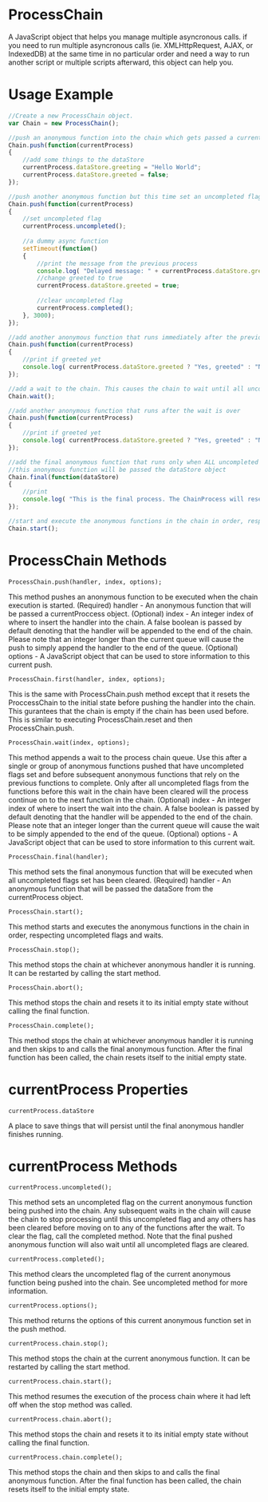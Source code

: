 # ProcessChain
A JavaScript object that helps you manage multiple asyncronous calls. if you need to run multiple asyncronous calls (ie. XMLHttpRequest, AJAX, or IndexedDB) at the same time in no particular order and need a way to run another script or multiple scripts afterward, this object can help you.

# Usage Example
```javascript
//Create a new ProcessChain object.
var Chain = new ProcessChain();

//push an anonymous function into the chain which gets passed a currentProcess object in the argument
Chain.push(function(currentProcess)
{
    //add some things to the dataStore
    currentProcess.dataStore.greeting = "Hello World";
    currentProcess.dataStore.greeted = false;
});

//push another anonymous function but this time set an uncompleted flag
Chain.push(function(currentProcess)
{
    //set uncompleted flag
    currentProcess.uncompleted();
    
    //a dummy async function
    setTimeout(function()
    {
        //print the message from the previous process
        console.log( "Delayed message: " + currentProcess.dataStore.greeting );
        //change greeted to true
        currentProcess.dataStore.greeted = true;
        
        //clear uncompleted flag
        currentProcess.completed();
    }, 3000);
});

//add another anonymous function that runs immediately after the previous one
Chain.push(function(currentProcess)
{
    //print if greeted yet
    console.log( currentProcess.dataStore.greeted ? "Yes, greeted" : "No, not yet greeted." );
});

//add a wait to the chain. This causes the chain to wait until all uncompleted flags from previous processes to clear
Chain.wait();

//add another anonymous function that runs after the wait is over
Chain.push(function(currentProcess)
{
    //print if greeted yet
    console.log( currentProcess.dataStore.greeted ? "Yes, greeted" : "No, not yet greeted." );
});

//add the final anonymous function that runs only when ALL uncompleted flags have cleared
//this anonymous function will be passed the dataStore object
Chain.final(function(dataStore)
{
    //print
    console.log( "This is the final process. The ChainProcess will reset now to its initial state." );
});

//start and execute the anonymous functions in the chain in order, respecting uncompleted flags and waits
Chain.start();
```



# ProcessChain Methods

    ProcessChain.push(handler, index, options);
This method pushes an anonymous function to be executed when the chain execution is started.
(Required) handler - An anonymous function that will be passed a currentProccess object.
(Optional) index - An integer index of where to insert the handler into the chain. A false boolean is passed by default denoting that the handler will be appended to the end of the chain. Please note that an integer longer than the current queue will cause the push to simply append the handler to the end of the queue.
(Optional) options - A JavaScript object that can be used to store information to this current push.

    ProcessChain.first(handler, index, options);
This is the same with ProcessChain.push method except that it resets the ProccessChain to the initial state before pushing the handler into the chain. This gurantees that the chain is empty if the chain has been used before. This is similar to executing ProcessChain.reset and then ProcessChain.push.

    ProcessChain.wait(index, options);
This method appends a wait to the process chain queue. Use this after a single or group of anonymous functions pushed that have uncompleted flags set and before subsequent anonymous functions that rely on the previous functions to complete. Only after all uncompleted flags from the functions before this wait in the chain have been cleared will the process continue on to the next function in the chain.
(Optional) index - An integer index of where to insert the wait into the chain. A false boolean is passed by default denoting that the handler will be appended to the end of the chain. Please note that an integer longer than the current queue will cause the wait to be simply appended to the end of the queue.
(Optional) options - A JavaScript object that can be used to store information to this current wait.

    ProcessChain.final(handler);
This method sets the final anonymous function that will be executed when all uncompleted flags set has been cleared.
(Required) handler - An anonymous function that will be passed the dataSore from the currentProcess object.

    ProcessChain.start();
This method starts and executes the anonymous functions in the chain in order, respecting uncompleted flags and waits.

    ProcessChain.stop();
This method stops the chain at whichever anonymous handler it is running. It can be restarted by calling the start method.

    ProcessChain.abort();
This method stops the chain and resets it to its initial empty state without calling the final function.

    ProcessChain.complete();
This method stops the chain at whichever anonymous handler it is running and then skips to and calls the final anonymous function. After the final function has been called, the chain resets itself to the initial empty state.


# currentProcess Properties

    currentProcess.dataStore
A place to save things that will persist until the final anonymous handler finishes running.

# currentProcess Methods

    currentProcess.uncompleted();
This method sets an uncompleted flag on the current anonymous function being pushed into the chain. Any subsequent waits in the chain will cause the chain to stop processing until this uncompleted flag and any others has been cleared before moving on to any of the functions after the wait. To clear the flag, call the completed method. Note that the final pushed anonymous function will also wait until all uncompleted flags are cleared.

    currentProcess.completed();
This method clears the uncompleted flag of the current anonymous function being pushed into the chain. See uncompleted method for more information.

    currentProcess.options();
This method returns the options of this current anonymous function set in the push method.

    currentProcess.chain.stop();
This method stops the chain at the current anonymous function. It can be restarted by calling the start method.

    currentProcess.chain.start();
This method resumes the execution of the process chain where it had left off when the stop method was called.

    currentProcess.chain.abort();
This method stops the chain and resets it to its initial empty state without calling the final function.

    currentProcess.chain.complete();
This method stops the chain and then skips to and calls the final anonymous function. After the final function has been called, the chain resets itself to the initial empty state.

